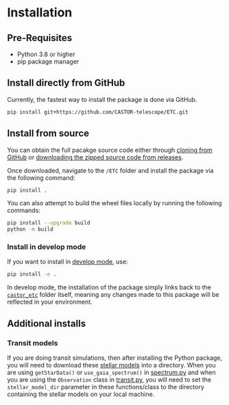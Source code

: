 # Installation

## Pre-Requisites
- Python 3.8 or higher
- pip package manager

## Install directly from GitHub

Currently, the fastest way to install the package is done via GitHub.

```Bash
pip install git+https://github.com/CASTOR-telescope/ETC.git
```

## Install from source

You can obtain the full pacakge source code either through [cloning from GitHub](https://github.com/CASTOR-telescope/ETC) or [downloading the zipped source code from releases](https://github.com/CASTOR-telescope/ETC/releases).

Once downloaded, navigate to the `/ETC` folder and install the package via the following command:

```Bash
pip install .
```

You can also attempt to build the wheel files locally by running the following commands:

```Bash
pip install --upgrade build
python -m build
```

### Install in develop mode
If you want to install in
[develop mode](https://pip-python3.readthedocs.io/en/latest/reference/pip_install.html#install-editable),
use:

```bash
pip install -e .
```

In develop mode, the installation of the package simply links back to the
[`castor_etc`](castor_etc/) folder itself, meaning any changes made to this package will
be reflected in your environment.

## Additional installs

### Transit models 

If you are doing transit simulations, then after installing the Python package, you will need to
download these [stellar models](https://kona.ubishops.ca/jsikora/poet_stellar_models.tar.gz) into a
directory. When you are using `getStarData()` or `use_gaia_spectrum()` in
[spectrum.py](castor_etc/spectrum.py) and when you are using the `Observation` class in
[transit.py](castor_etc/transit.py), you will need to set the `stellar_model_dir` parameter in
these functions/class to the directory containing the stellar models on your local machine.
